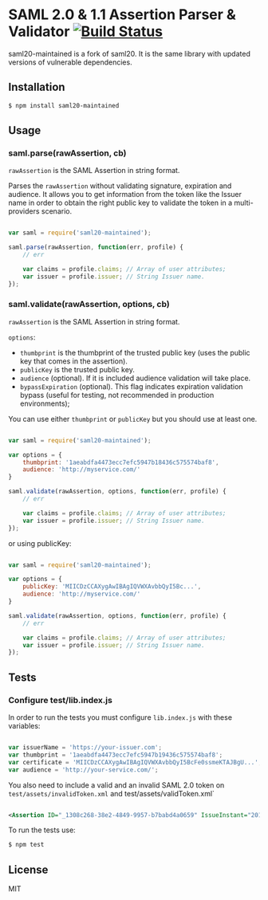 SAML 2.0 & 1.1 Assertion Parser & Validator [![Build Status](https://travis-ci.com/phylp/saml20-maintained.svg?branch=master)](https://travis-ci.com/phylp/saml20-maintained)
=============
saml20-maintained is a fork of saml20. It is the same library with updated versions of vulnerable dependencies. 

## Installation

```bash
$ npm install saml20-maintained
```

## Usage

### saml.parse(rawAssertion, cb)

`rawAssertion` is the SAML Assertion in string format.

Parses the `rawAssertion` without validating signature, expiration and audience. It allows you to get information from the token like the Issuer name in order to obtain the right public key to validate the token in a multi-providers scenario.

```javascript

var saml = require('saml20-maintained');

saml.parse(rawAssertion, function(err, profile) {
	// err

	var claims = profile.claims; // Array of user attributes;
	var issuer = profile.issuer; // String Issuer name.
});

```

### saml.validate(rawAssertion, options, cb)

`rawAssertion` is the SAML Assertion in string format.

`options`:

* `thumbprint` is the thumbprint of the trusted public key (uses the public key that comes in the assertion).
* `publicKey` is the trusted public key.
* `audience` (optional). If it is included audience validation will take place.
* `bypassExpiration` (optional). This flag indicates expiration validation bypass (useful for testing, not recommended in production environments);

You can use either `thumbprint` or `publicKey` but you should use at least one.

```javascript

var saml = require('saml20-maintained');

var options = {
	thumbprint: '1aeabdfa4473ecc7efc5947b18436c575574baf8',
	audience: 'http://myservice.com/'
}

saml.validate(rawAssertion, options, function(err, profile) {
	// err

	var claims = profile.claims; // Array of user attributes;
	var issuer = profile.issuer; // String Issuer name.
});

```

or using publicKey:

```javascript

var saml = require('saml20-maintained');

var options = {
	publicKey: 'MIICDzCCAXygAwIBAgIQVWXAvbbQyI5Bc...',
	audience: 'http://myservice.com/'
}

saml.validate(rawAssertion, options, function(err, profile) {
	// err

	var claims = profile.claims; // Array of user attributes;
	var issuer = profile.issuer; // String Issuer name.
});

```

## Tests

### Configure test/lib.index.js

In order to run the tests you must configure `lib.index.js` with these variables:

```javascript

var issuerName = 'https://your-issuer.com';
var thumbprint = '1aeabdfa4473ecc7efc5947b19436c575574baf8';
var certificate = 'MIICDzCCAXygAwIBAgIQVWXAvbbQyI5BcFe0ssmeKTAJBgU...';
var audience = 'http://your-service.com/';

```

You also need to include a valid and an invalid SAML 2.0 token on `test/assets/invalidToken.xml` and test/assets/validToken.xml`

```xml

<Assertion ID="_1308c268-38e2-4849-9957-b7babd4a0659" IssueInstant="2014-03-01T04:04:52.919Z" Version="2.0" xmlns="urn:oasis:names:tc:SAML:2.0:assertion"><Issuer>https://your-issuer.com/</Issuer><ds:Signature xmlns:ds="http://www.w3.org/2000/09/xmldsig#"><ds:SignedInfo><ds:CanonicalizationMethod Algorithm="http://www.w3.org/2001/10/xml-exc-c14n#" /><ds:SignatureMethod Algorithm="http://www.w3.org/2001/04/xmldsig-more#rsa-sha256" /><ds:Reference URI="#_1308c268-38e2-4849-9957-b7babd4a0659"><ds:Transforms><ds:Transform Algorithm="http://www.w3.org/2000/09/xmldsig#enveloped-signature" /><ds:Transform Algorithm="http://www.w3.org/2001/10/xml-exc-c14n#" /></ds:Transforms><ds:DigestMethod Algorithm="http://www.w3.org/2001/04/xmlenc#sha256" /><ds:DigestValue>qJQjAuaj7adyLkl6m3T1oRhtYytu4bebq9JcQObZIu8=</ds:DigestValue></ds:Reference></ds:SignedInfo><ds:SignatureValue>amPTOSqkEq5ppbCyUgGgm....</Assertion>

```

To run the tests use:

```bash
$ npm test
```

## License

MIT
